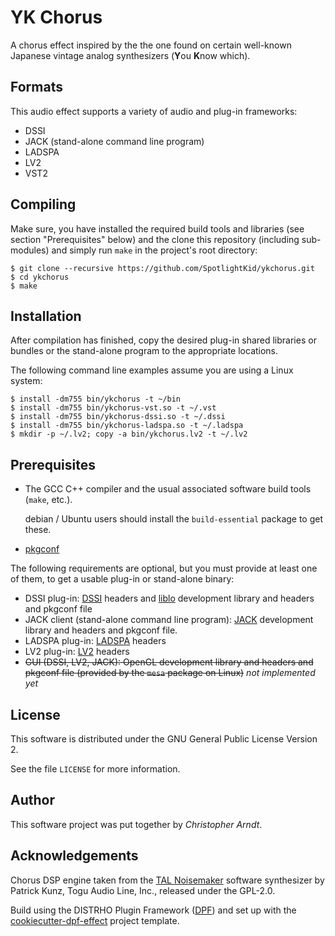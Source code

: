 # YK Chorus

A chorus effect inspired by the the one found on certain well-known Japanese
vintage analog synthesizers (**Y**ou **K**now which).


## Formats

This audio effect supports a variety of audio and plug-in frameworks:

* DSSI
* JACK (stand-alone command line program)
* LADSPA
* LV2
* VST2


## Compiling

Make sure, you have installed the required build tools and libraries (see
section "Prerequisites" below) and the clone this repository (including
sub-modules) and simply run `make` in the project's root directory:

    $ git clone --recursive https://github.com/SpotlightKid/ykchorus.git
    $ cd ykchorus
    $ make


## Installation

After compilation has finished, copy the desired plug-in shared libraries
or bundles or the stand-alone program to the appropriate locations.

The following command line examples assume you are using a Linux system:

    $ install -dm755 bin/ykchorus -t ~/bin
    $ install -dm755 bin/ykchorus-vst.so -t ~/.vst
    $ install -dm755 bin/ykchorus-dssi.so -t ~/.dssi
    $ install -dm755 bin/ykchorus-ladspa.so -t ~/.ladspa
    $ mkdir -p ~/.lv2; copy -a bin/ykchorus.lv2 -t ~/.lv2


## Prerequisites

* The GCC C++ compiler and the usual associated software build tools
  (`make`, etc.).

  debian / Ubuntu users should install the `build-essential` package
  to get these.

* [pkgconf]

The following requirements are optional, but you must provide at least one of
them, to get a usable plug-in or stand-alone binary:

* DSSI plug-in: [DSSI] headers and [liblo] development library and headers and
  pkgconf file
* JACK client (stand-alone command line program): [JACK] development library
  and headers and pkgconf file.
* LADSPA plug-in: [LADSPA] headers
* LV2 plug-in: [LV2] headers
* <del>GUI (DSSI, LV2, JACK): OpenGL development library and headers
  and pkgconf file (provided by the `mesa` package on Linux)</del>
  *not implemented yet*


## License

This software is distributed under the GNU General Public License Version 2.

See the file `LICENSE` for more information.


## Author

This software project was put together by *Christopher Arndt*.


## Acknowledgements

Chorus DSP engine taken from the [TAL Noisemaker] software synthesizer by
Patrick Kunz, Togu Audio Line, Inc., released under the GPL-2.0.

Build using the DISTRHO Plugin Framework ([DPF]) and set up with the
[cookiecutter-dpf-effect] project template.


[cookiecutter-dpf-effect]: https://github.com/SpotlightKid/cookiecutter-dpf-effect
[DPF]: https://github.com/DISTRHO/DPF
[DSSI]: http://dssi.sourceforge.net/
[JACK]: http://jackaudio.org/
[LADSPA]: http://www.ladspa.org/
[liblo]: http://liblo.sourceforge.net/
[LV2]: http://lv2plug.in/
[pkgconf]: https://github.com/pkgconf/pkgconf
[TAL Noisemaker]: https://tal-software.com/products/tal-noisemaker
